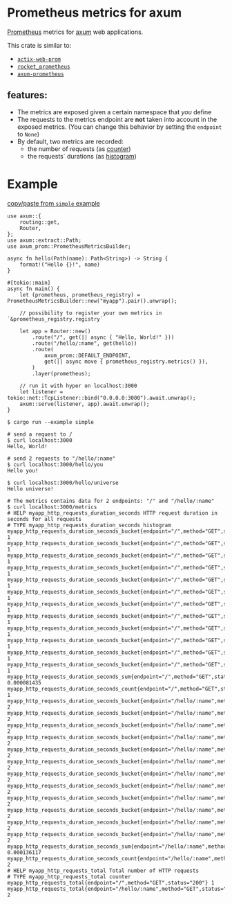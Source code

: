 # Prometheus metrics for axum

[Prometheus](https://prometheus.io) metrics for [axum](https://docs.rs/axum/latest/axum/) web applications.

This crate is similar to:
- [`actix-web-prom`](https://github.com/nlopes/actix-web-prom)
- [`rocket_prometheus`](https://github.com/sd2k/rocket_prometheus)
- [`axum-prometheus`](https://github.com/Ptrskay3/axum-prometheus)


## features:
- The metrics are exposed given a certain namespace that *you* define
- The requests to the metrics endpoint are **not** taken into account in the exposed metrics.
  (You can change this behavior by setting the `endpoint` to `None`)
- By default, two metrics are recorded:
  - the number of requests (as [counter](https://prometheus.io/docs/concepts/metric_types/#counter))
  - the requests` durations (as [histogram](https://prometheus.io/docs/concepts/metric_types/#histogram))

# Example

[copy/paste from `simple` example](./examples/simple.rs)

```
use axum::{
    routing::get,
    Router,
};
use axum::extract::Path;
use axum_prom::PrometheusMetricsBuilder;

async fn hello(Path(name): Path<String>) -> String {
    format!("Hello {}!", name)
}

#[tokio::main]
async fn main() {
    let (prometheus, prometheus_registry) = PrometheusMetricsBuilder::new("myapp").pair().unwrap();

    // possibility to register your own metrics in `&prometheus_registry.registry`

    let app = Router::new()
        .route("/", get(|| async { "Hello, World!" }))
        .route("/hello/:name", get(hello))
        .route(
            axum_prom::DEFAULT_ENDPOINT,
            get(|| async move { prometheus_registry.metrics() }),
        )
        .layer(prometheus);

    // run it with hyper on localhost:3000
    let listener = tokio::net::TcpListener::bind("0.0.0.0:3000").await.unwrap();
    axum::serve(listener, app).await.unwrap();
}
```


```
$ cargo run --example simple

# send a request to /
$ curl localhost:3000
Hello, World!

# send 2 requests to "/hello/:name"
$ curl localhost:3000/hello/you
Hello you!

$ curl localhost:3000/hello/universe
Hello universe!

# The metrics contains data for 2 endpoints: "/" and "/hello/:name"
$ curl localhost:3000/metrics
# HELP myapp_http_requests_duration_seconds HTTP request duration in seconds for all requests
# TYPE myapp_http_requests_duration_seconds histogram
myapp_http_requests_duration_seconds_bucket{endpoint="/",method="GET",status="200",le="0.005"} 1
myapp_http_requests_duration_seconds_bucket{endpoint="/",method="GET",status="200",le="0.01"} 1
myapp_http_requests_duration_seconds_bucket{endpoint="/",method="GET",status="200",le="0.025"} 1
myapp_http_requests_duration_seconds_bucket{endpoint="/",method="GET",status="200",le="0.05"} 1
myapp_http_requests_duration_seconds_bucket{endpoint="/",method="GET",status="200",le="0.1"} 1
myapp_http_requests_duration_seconds_bucket{endpoint="/",method="GET",status="200",le="0.25"} 1
myapp_http_requests_duration_seconds_bucket{endpoint="/",method="GET",status="200",le="0.5"} 1
myapp_http_requests_duration_seconds_bucket{endpoint="/",method="GET",status="200",le="1"} 1
myapp_http_requests_duration_seconds_bucket{endpoint="/",method="GET",status="200",le="2.5"} 1
myapp_http_requests_duration_seconds_bucket{endpoint="/",method="GET",status="200",le="5"} 1
myapp_http_requests_duration_seconds_bucket{endpoint="/",method="GET",status="200",le="10"} 1
myapp_http_requests_duration_seconds_bucket{endpoint="/",method="GET",status="200",le="+Inf"} 1
myapp_http_requests_duration_seconds_sum{endpoint="/",method="GET",status="200"} 0.000081435
myapp_http_requests_duration_seconds_count{endpoint="/",method="GET",status="200"} 1
myapp_http_requests_duration_seconds_bucket{endpoint="/hello/:name",method="GET",status="200",le="0.005"} 2
myapp_http_requests_duration_seconds_bucket{endpoint="/hello/:name",method="GET",status="200",le="0.01"} 2
myapp_http_requests_duration_seconds_bucket{endpoint="/hello/:name",method="GET",status="200",le="0.025"} 2
myapp_http_requests_duration_seconds_bucket{endpoint="/hello/:name",method="GET",status="200",le="0.05"} 2
myapp_http_requests_duration_seconds_bucket{endpoint="/hello/:name",method="GET",status="200",le="0.1"} 2
myapp_http_requests_duration_seconds_bucket{endpoint="/hello/:name",method="GET",status="200",le="0.25"} 2
myapp_http_requests_duration_seconds_bucket{endpoint="/hello/:name",method="GET",status="200",le="0.5"} 2
myapp_http_requests_duration_seconds_bucket{endpoint="/hello/:name",method="GET",status="200",le="1"} 2
myapp_http_requests_duration_seconds_bucket{endpoint="/hello/:name",method="GET",status="200",le="2.5"} 2
myapp_http_requests_duration_seconds_bucket{endpoint="/hello/:name",method="GET",status="200",le="5"} 2
myapp_http_requests_duration_seconds_bucket{endpoint="/hello/:name",method="GET",status="200",le="10"} 2
myapp_http_requests_duration_seconds_bucket{endpoint="/hello/:name",method="GET",status="200",le="+Inf"} 2
myapp_http_requests_duration_seconds_sum{endpoint="/hello/:name",method="GET",status="200"} 0.000136117
myapp_http_requests_duration_seconds_count{endpoint="/hello/:name",method="GET",status="200"} 2
# HELP myapp_http_requests_total Total number of HTTP requests
# TYPE myapp_http_requests_total counter
myapp_http_requests_total{endpoint="/",method="GET",status="200"} 1
myapp_http_requests_total{endpoint="/hello/:name",method="GET",status="200"} 2
```
